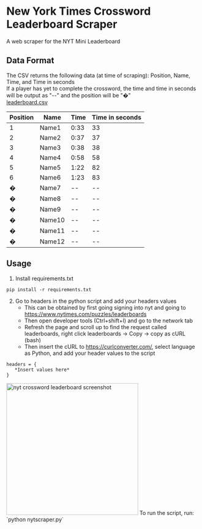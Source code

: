 # New York Times Crossword Leaderboard Scraper
A web scraper for the NYT Mini Leaderboard
## Data Format
The CSV returns the following data (at time of scraping): Position, Name, Time, and Time in seconds\
If a player has yet to complete the crossword, the time and time in seconds will be output as "--" and the position will be "�"\
[leaderboard.csv](https://github.com/powalll/New-York-Times-Crossword-Leaderboard-Scraper/files/7835980/leaderboard.csv)

| Position      | Name          | Time     | Time in seconds |
| ------------- | ------------- | -------- | -------------   |
| 1             | Name1         | 0:33     |   33            |
| 2             | Name2         | 0:37     |   37            |
| 3             | Name3         | 0:38     |   38            |
| 4             | Name4         | 0:58     |   58            |
| 5             | Name5         | 1:22     |   82            |
| 6             | Name6         | 1:23     |   83            |
| �            | Name7         | --       |   --            |
| �            | Name8         | --       |   --            |
| �            | Name9         | --       |   --            |
| �            | Name10        | --       |   --            |
| �            | Name11        | --       |   --            |
| �            | Name12        | --       |   --            |
## Usage
1. Install requirements.txt
```
pip install -r requirements.txt
```
2. Go to headers in the python script and add your headers values
   - This can be obtained by first going signing into nyt and going to https://www.nytimes.com/puzzles/leaderboards 
   - Then open developer tools (Ctrl+shift+I) and go to the network tab 
   - Refresh the page and scroll up to find the request called leaderboards, right click leaderboards -> Copy -> copy as cURL (bash)
   - Then insert the cURL to https://curlconverter.com/, select language as Python, and add your header values to the script 

```
headers = {
   *Insert values here*
}
```
<img width="344" alt="nyt crossword leaderboard screenshot" src="https://user-images.githubusercontent.com/67936152/148703808-3c758759-712f-4f26-9cca-db25f56908ef.png">
To run the script, run: `python nytscraper.py`
